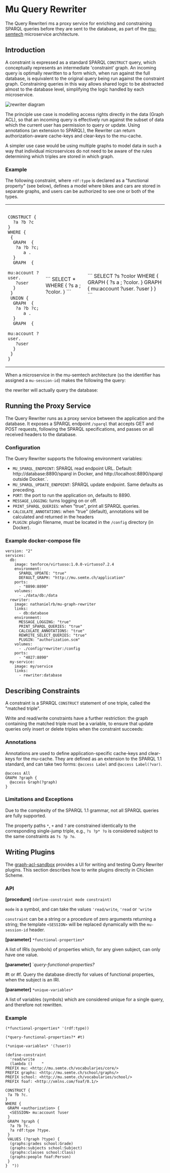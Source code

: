 # Mu Query Rewriter

The Query Rewriteri ms a proxy service for enriching and constraining SPARQL queries before they are sent to the database, as part of the [mu-semtech](http://mu.semte.ch) microservice architecture.

## Introduction 

A constraint is expressed as a standard SPARQL `CONSTRUCT` query, which conceptually represents an intermediate 'constraint' graph. An incoming query is optimally rewritten to a form which, when run against the full database, is equivalent to the original query being run against the constraint graph. Constraining queries in this way allows shared logic to be abstracted almost to the database level, simplifying the logic handled by each microservice. 

![rewriter diagram](rewriter.png)

The principle use case is modelling access rights directly in the data (Graph ACL), so that an incoming query is effectively run against the subset of data which the current user has permission to query or update. Using annotations (an extension to SPARQL), the Rewriter can return authorization-aware cache-keys and clear-keys to the mu-cache.

A simpler use case would be using multiple graphs to model data in such a way that individual microservices do not need to be aware of the rules determining which triples are stored in which graph. 

### Example

The following constraint, where `rdf:type` is declared as a "functional property" (see below), defines a model where bikes and cars are stored in separate graphs, and users can be authorized to see one or both of the types.

<table>
 <tr>
  <td>
<pre><code>
CONSTRUCT {
  ?a ?b ?c
}
WHERE {
 {
  GRAPH <cars> {
   ?a ?b ?c;
      a <Car>.
  }
  GRAPH <auth> {
   <SESSION> mu:account ?user.
   ?user <authFor> <Car>
  }
 }
 UNION {
  GRAPH <bikes> {
   ?a ?b ?c;
      a <Bike>.
  }
  GRAPH <auth> {
   <SESSION> mu:account ?user.
   ?user <authFor> <Bike>
  }
 }
}
</code></pre>
  </td>
  <td>
```
SELECT *
WHERE {
  ?s a <Bike>;
     <hasColor> ?color.
}
```
  </td>
  <td>
```
SELECT ?s ?color
WHERE {
  GRAPH <bikes> {
    ?s a <Bike>;
       <hasColor> ?color.
  }
  GRAPH <auth> {
   <session123456> mu:account ?user.
   ?user <authFor> <Bike>
  }
}
```

  </td>
 </tr>
</table>

When a microservice in the mu-semtech architecture (so the identifier has assigned a `mu-session-id`) makes the following the query:


the rewriter will actually query the database:


## Running the Proxy Service

The Query Rewriter runs as a proxy service between the application and the database. It exposes a SPARQL endpoint `/sparql` that accepts GET and POST requests, following the SPARQL specifications, and passes on all received headers to the database.

### Configuration

The Query Rewriter supports the following environment variables:

- `MU_SPARQL_ENDPOINT`: SPARQL read endpoint URL. Default: http://database:8890/sparql in Docker, and http://localhost:8890/sparql outside Docker.`.
- `MU_SPARQL_UPDATE_ENDPOINT`: SPARQL update endpoint. Same defaults as preceding.
- `PORT`: the port to run the application on, defaults to 8890.
- `MESSAGE_LOGGING`: turns logging on or off.
- `PRINT_SPARQL_QUERIES`: when "true", print all SPARQL queries.
- `CALCULATE_ANNOTATIONS`: when "true" (default), annotations will be calculated and returned in the headers
- `PLUGIN`: plugin filename, must be located in the `/config` directory (in Docker).

### Example docker-compose file

```
version: "2"
services:
  db:
    image: tenforce/virtuoso:1.0.0-virtuoso7.2.4
    environment:
      SPARQL_UPDATE: "true"
      DEFAULT_GRAPH: "http://mu.semte.ch/application"
    ports:
      - "8890:8890"
    volumes:
      - ./data/db:/data
  rewriter:
    image: nathanielrb/mu-graph-rewriter
    links:
      - db:database
    environment:
      MESSAGE_LOGGING: "true"
      PRINT_SPARQL_QUERIES: "true"
      CALCULATE_ANNOTATIONS: "true"
      REWRITE_SELECT_QUERIES: "true"
      PLUGIN: "authorization.scm"
    volumes:
      - ./config/rewriter:/config
    ports:
      - "4027:8890"
  my-service:
    image: my/service
    links:
      - rewriter:database
```

## Describing Constraints

A constraint is a SPARQL `CONSTRUCT` statement of one triple, called the "matched triple".

Write and read/write constraints have a further restriction: the graph containing the matched triple must be a variable, to ensure that update queries only insert or delete triples when the constraint succeeds:

### Annotations

Annotations are used to define application-specific cache-keys and clear-keys for the mu-cache. They are defined as an extension to the SPARQL 1.1 standard, and can take two forms: `@access Label` and `@access Label(?var)`. 

```
@access All
GRAPH ?graph {
  @access Graph(?graph)
}
```

### Limitations and Exceptions

Due to the complexity of the SPARQL 1.1 grammar, not all SPARQL queries are fully supported.

The property paths `*`, `+` and `?` are constrained identically to the corresponding single-jump triple, e.g., `?s ?p* ?o` is considered subject to the same constraints as `?s ?p ?o`.

## Writing Plugins

The [graph-acl-sandbox](https://github.com/nathanielrb/graph-acl-basics/) provides a UI for writing and testing Query Rewriter plugins. This section describes how to write plugins directly in Chicken Scheme. 

### API

**[procedure]** `(define-constraint mode constraint)` 

`mode` is a symbol, and can take the values `'read/write`, `'read` or `'write`

`constraint` can be a string or a procedure of zero arguments returning a string; the template `<SESSION>` will be replaced dynamically with the `mu-session-id` header.

**[parameter]** `*functional-properties*`

A list of IRIs (symbols) of properties which, for any given subject, can only have one value.

**[parameter]** `*query-functional-properties?*

#t or #f. Query the database directly for values of functional properties, when the subject is an IRI.

**[parameter]** `*unique-variables*`

A list of variables (symbols) which are considered unique for a single query, and therefore not rewritten.

### Example 

```
(*functional-properties* '(rdf:type))

(*query-functional-properties?* #t)

(*unique-variables* '(?user))

(define-constraint  
  'read/write 
  (lambda ()    "
PREFIX mu: <http://mu.semte.ch/vocabularies/core/>
PREFIX graphs: <http://mu.semte.ch/school/graphs/>
PREFIX school: <http://mu.semte.ch/vocabularies/school/>
PREFIX foaf: <http://xmlns.com/foaf/0.1/>

CONSTRUCT {
 ?a ?b ?c.
}
WHERE {
 GRAPH <authorization> {
  <SESSION> mu:account ?user
 }
 GRAPH ?graph {
  ?a ?b ?c.
  ?a rdf:type ?type.
 }
 VALUES (?graph ?type) { 
  (graphs:grades school:Grade) 
  (graphs:subjects school:Subject) 
  (graphs:classes school:Class) 
  (graphs:people foaf:Person) 
 }
}  "))
```

